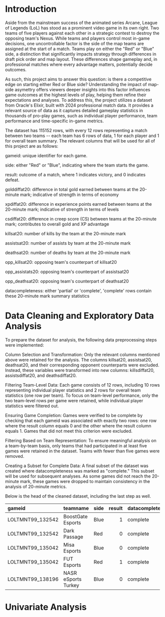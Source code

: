 # Introduction

Aside from the mainstream success of the animated series Arcane, League of Legends (LoL) has stood as a prominent video game in its own right. Two teams of five players against each other in a strategic contest to destroy the opposing team's Nexus. While teams and players control most in-game decisions, one uncontrollable factor is the side of the map teams are assigned at the start of a match.  Teams play on either the "Red" or "Blue" side, a distinction that significantly impacts strategy through differences in draft pick order and map layout. These differences shape gameplay and, in professional matches where every advantage matters, potentially decide outcomes. 

As such, this project aims to answer this question: is there a competitive edge on starting either Red or Blue side? Understanding the impact of map-side asymettry offers viewers deeper insights into this factor influences game outcomes at the highest levels of play, helping them refine their expectations and analyses. To address this, the project utilizes a dataset from Oracle's Elixir, built with 2024 professional match data. It provides a relevant source of data as it captures detailed gameplay statistics in thousands of pro-play games, such as individual player performance, team performance and time-specific in-game metrics.

The dataset has 115152 rows, with every 12 rows representing a match between two teams -- each team has 6 rows of data, 1 for each player and 1 for overall team summary. The relevant columns that will be used for all of this project are as follows:

gameid: unique identifier for each game.

side: either "Red" or "Blue", indicating where the team starts the game.  

result: outcome of a match, where 1 indicates victory, and 0 indicates defeat.

golddiffat20: difference in total gold earned between teams at the 20-minute mark; indicative of strength in terms of economy

xpdiffat20: difference in experience points earned between teams at the 20-minute mark; indicative of strength in terms of levels

csdiffat20: difference in creep score (CS) between teams at the 20-minute mark; contributes to overall gold and XP advantage

killsat20: number of kills by the team at the 20-minute mark

assistsat20: number of assists by team at the 20-minute mark

deathsat20: number of deaths by team at the 20-minute mark

opp_killsat20: opposing team's counterpart of killsat20

opp_assistats20: opposing team's counterpart of assistsat20

opp_deathsat20: opposing team's counterpart of deathsat20

datacompleteness: either 'partial' or 'complete', 'complete' rows contain these 20-minute mark summary statistics


# Data Cleaning and Exploratory Data Analysis

To prepare the dataset for analysis, the following data preprocessing steps were implemented:

Column Selection and Transformation:
    Only the relevant columns mentioned above were retained for the analysis. The columns killsat20, assistsat20, deathsat20, and their corresponding opponent counterparts were excluded. Instead, these variables were transformed into new columns: killsdiffat20, assistsdiffat20, and deathsdiffat20.

Filtering Team-Level Data:
    Each game consists of 12 rows, including 10 rows representing individual player statistics and 2 rows for overall team statistics (one row per team). To focus on team-level performance, only the two team-level rows per game were retained, while individual player statistics were filtered out.

Ensuring Game Completion:
    Games were verified to be complete by checking that each gameid was associated with exactly two rows: one row where the result column equals 0 and the other where the result column equals 1. Games that did not meet this criterion were excluded.

Filtering Based on Team Representation:
    To ensure meaningful analysis on a team-by-team basis, only teams that had participated in at least five games were retained in the dataset. Teams with fewer than five games were removed.

Creating a Subset for Complete Data:
    A final subset of the dataset was created where datacompleteness was marked as "complete." This subset will be used for subsequent analyses. As some games did not reach the 20-minute mark, these games were dropped to maintain consistency in the analysis of 20-minute metrics.

Below is the head of the cleaned dataset, including the last step as well.

| gameid           | teamname            | side   |   result | datacompleteness   |   golddiffat20 |   xpdiffat20 |   csdiffat20 |   killsdiffat20 |   assistsdiffat20 |   deathsdiffat20 |
|:-----------------|:--------------------|:-------|---------:|:-------------------|---------------:|-------------:|-------------:|----------------:|------------------:|-----------------:|
| LOLTMNT99_132542 | BoostGate Esports   | Blue   |        1 | complete           |           4248 |         2138 |           50 |               5 |                11 |               -5 |
| LOLTMNT99_132542 | Dark Passage        | Red    |        0 | complete           |          -4248 |        -2138 |          -50 |              -5 |               -11 |                5 |
| LOLTMNT99_135042 | Misa Esports        | Blue   |        0 | complete           |           1760 |         1394 |           66 |              -2 |                -4 |                2 |
| LOLTMNT99_135042 | FUT Esports         | Red    |        1 | complete           |          -1760 |        -1394 |          -66 |               2 |                 4 |               -2 |
| LOLTMNT99_138196 | NASR eSports Turkey | Blue   |        0 | complete           |           1969 |         -738 |          -16 |               4 |                 4 |               -4 |

# Univariate Analysis


